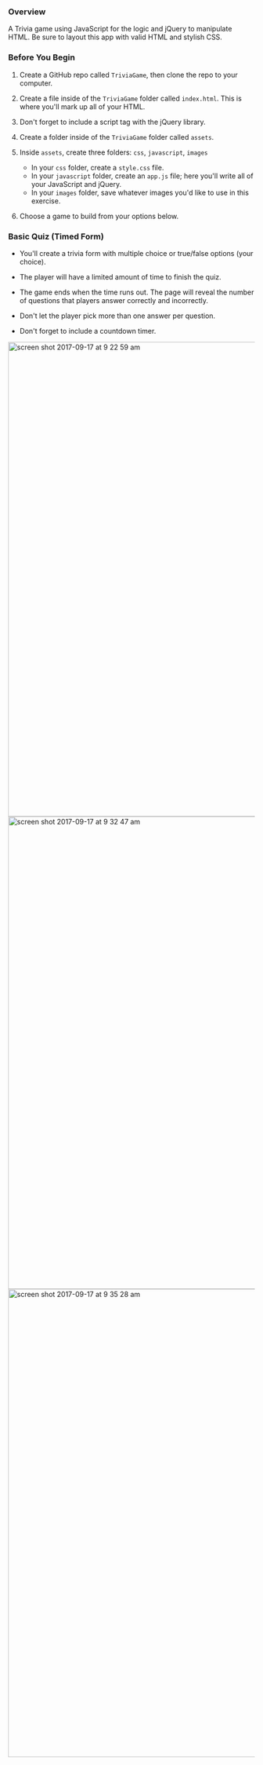 
### Overview

A Trivia game using JavaScript for the logic and jQuery to manipulate HTML. Be sure to layout this app with valid HTML and stylish CSS.

### Before You Begin

1. Create a GitHub repo called `TriviaGame`, then clone the repo to your computer.

2. Create a file inside of the `TriviaGame` folder called `index.html`. This is where you'll mark up all of your HTML.
3. Don't forget to include a script tag with the jQuery library.

4. Create a folder inside of the `TriviaGame` folder called `assets`.
5. Inside `assets`, create three folders: `css`, `javascript`, `images`

   * In your `css` folder, create a `style.css` file.
   * In your `javascript` folder, create an `app.js` file; here you'll write all of your JavaScript and jQuery.
   * In your `images` folder, save whatever images you'd like to use in this exercise.

6. Choose a game to build from your options below. 

### Basic Quiz (Timed Form)

* You'll create a trivia form with multiple choice or true/false options (your choice).

* The player will have a limited amount of time to finish the quiz. 

* The game ends when the time runs out. The page will reveal the number of questions that players answer correctly and incorrectly.

* Don't let the player pick more than one answer per question.   

* Don't forget to include a countdown timer.

<img width="967" alt="screen shot 2017-09-17 at 9 22 59 am" src="https://user-images.githubusercontent.com/26241261/30522777-aa230136-9b8a-11e7-95d3-9f0d24f323c8.png"> 

<img width="963" alt="screen shot 2017-09-17 at 9 32 47 am" src="https://user-images.githubusercontent.com/26241261/30522820-42fdc350-9b8b-11e7-8439-a7842d289268.png"> 

<img width="954" alt="screen shot 2017-09-17 at 9 35 28 am" src="https://user-images.githubusercontent.com/26241261/30522844-9bc34cee-9b8b-11e7-949a-865d6af4f40c.png">





